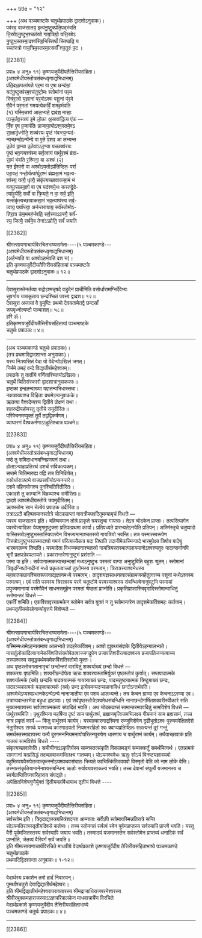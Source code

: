 +++
title = "१२"

+++
(अथ पञ्चमाष्टके चतुर्थप्रपाठके द्वादशोऽनुवाकः)।  
पव॑स्व॒ वाज॑सातय॒ इत्य॑नु॒ष्टु॒क्प्र॑ति॒पद्भ॑वति  
ति॒स्रो॑ऽनु॒ष्टुभ॒श्चत॑स्रो गाय॒त्रियो॒ यत्ति॒स्रोऽ  
नु॒ष्टुभ॒स्तस्मा॒दश्व॑स्त्रि॒भिस्तिष्ठँ॑ स्तिष्ठति॒ य  
च्चत॑स्त्रो गाय॒त्रिय॒स्तस्मा॒त्सर्वाँ॑ श्च॒तुरः॑ प॒द ।

[[2381]]

प्रपा० ४ अनु० ११) कृष्णयजुर्वेदीयतैत्तिरीयसंहिता।  
(अश्वमेधीयस्तोत्रसंबन्ध्यृगाद्यभिधानम्)  
प्र॑ति॒दध॒त्पला॑यते पर॒मा वा ए॒षा छन्द॑सां॒  
यद॑नु॒ष्टुक्प॑रम॒श्च॑तुष्टो॒मः स्तोमा॑नां पर॒म  
स्त्रि॑रा॒त्रो य॒ज्ञानां॑ पर॒मोऽश्वः॑ पशू॒नां प॑र॒मे  
णै॒वैनं॑ पर॒मतां॑ गमयत्येकविँ॒ शमह॒र्भवति  
(१) यस्मि॒न्नश्व॑ आल॒भ्यते॒ द्वाद॑श॒ मासाः॒  
पञ्च॒र्तव॒स्त्रय॑ इ॒मे लो॒का अ॒सावा॑दि॒त्य ए॑क —  
विँ॒श ए॒ष प्र॒जाप॑तिः प्राजाप॒त्योऽश्व॒स्तमे॒वऽ  
सा॒क्षादृ॑ध्नोति॒ शक्व॑रयः पृ॒ष्ठं भ॑वन्त्य॒न्यद॑-  
न्य॒च्छन्दो॒ऽन्ये॑न्ये॒ वा ए॒ते प॒शव॒ आ लभ्यन्त  
उ॒तेव॑ ग्रा॒म्या उ॒तेवा॑ऽऽर॒ण्या यच्छक्व॑रयः  
पृ॒ष्ठं भव॒न्त्यश्व॑स्य सर्व॒त्वाय॑ पार्थुर॒श्मं ब्र॑ह्म-  
सा॒मं भ॑वति र॒श्मिना॒ वा अश्वः॑ (२)  
य॒त ईश्व॒रो वा अश्वोऽय॒तोऽप्र॑तिष्ठितः॒ परां॑  
परा॒वतं॒ गन्तो॒र्यत्पा॑र्थुर॒श्मं ब्र॑ह्मसा॒मं भव॒त्य-  
श्व॑स्य॒ यत्यै॒ धृत्यै॒ संकृ॑त्यच्छावाकसा॒मं भ॑  
वत्युत्सन्नय॒ज्ञो वा ए॒ष यद॑श्वमे॒धः कस्तद्वे॒दे-  
त्या॑हुर्यदि॒ सर्वो॑ वा क्रि॒यते॒ न वा॒ सर्व॒ इति॒  
यत्संकृ॑त्यच्छावाकसा॒मं भव॒त्यश्व॑स्य सर्व॒-  
त्वाय॒ पर्या॑प्त्या॒ अन॑न्तरायाय॒ सर्व॑स्तोमोऽ-  
तिरा॒त्र उ॑च॒ममह॑र्भवति॒ सर्व॒स्याऽऽप्त्यै॒ सर्व॑-  
स्य॒ जित्यै॒ सर्व॑मे॒व तेना॑ऽऽप्रोति॒ सर्वं॑ जयति

[[2382]]

श्रीमत्सायणाचार्यविरचितभाष्यसमेता----(५ पञ्चमकाण्डे---  
(अश्वमेधीयस्तोत्रसंबन्ध्यृगाद्यभिधानम्)  
(अर्हभवति वा अश्वोऽहर्भवति दश च)।  
इति कृष्णयजुर्वेदीयतैत्तिरीयसंहितायां पञ्चमाष्टके  
चतुर्थप्रपाठके द्वादशोऽनुवाकः॥ १२॥
___________
देवासुरास्तेनर्तव्या रुद्रोऽश्मन्नृषदे वडुदेनं प्राचीमिति वसोर्धारामग्निर्देवेभ्यः  
सुवर्गाय यत्राकूताय छन्दश्चितं पवस्व द्वादश॥ १२॥  
देवासुरा अजायां वै ग्रुमुष्टिः प्रथमो देवयतामेतद्वै छन्दसाँ  
रूपमृध्नोत्यष्टौ पञ्चाशत्॥ ५८॥  
हरि ॐ।  
इतिकृष्णयजुर्वेदीयतैत्तिरीयसंहितायां पञ्चमाष्टके  
चतुर्थः प्रपाठकः॥ ४॥
___________
(अथ पञ्चमकाण्डे चतुर्थः प्रपाठकः)।  
(तत्र प्रथमादिद्वादशान्ता अनुवाकाः)।  
यस्य निःश्वसितं वेदा यो वेदेभ्योऽखिलं जगत्।  
निर्ममे तमहं वन्दे विद्यातीर्थमहेश्वरम्॥  
प्रपाठके तु तार्तीये वर्णिताश्चितयोऽखिलाः।  
चतुर्थे चितिसंस्कारो द्वादशात्रानुवाककाः॥  
इष्टका इन्द्रतन्वाख्या यज्ञतन्वभिधास्तथा।  
नक्षत्राख्याश्च विहिताः प्रथमेऽप्यनुवाकके॥  
ऋतव्या वैश्वदेव्यश्च द्वितीये प्रोक्षणं तथा।  
शतरुद्रीयहोमस्तु तृतीये समुदीरितः॥  
परिषेचनमप्युक्तं तुर्ये तद्वद्विकर्षणम्।  
व्याघारणं वैश्वकर्मणाऽऽहुतिश्चात्र पञ्चमे॥

[[2383]]

प्रपा० ४ अनु० ११) कृष्णयजुर्वेदीयतैत्तिरीयसंहिता।  
(अश्वमेधीयस्तोत्रसंबन्ध्यृगाद्यभिधानम्)  
षष्ठे तु समिदाधानमग्निप्रणयनं तथा।  
होताऽन्वाहाप्रतिरथं दशर्चं सविकल्पकम्।  
सप्तमे चितिमारुह्य वह्निं तत्र विनिक्षिपेत्।  
वसोर्धाराऽष्टमे वाजप्रसवीयोऽप्यनन्तरे॥  
दशमे वहिनयोगश्च पुनश्चितिरितीरितः।  
एकादशे तु काम्यानि विहव्याश्च समीरिताः॥  
द्वादशे त्वश्वमेधीयस्तोत्रे त्रयमुदीरितम्।  
ऋक्स्तोमः साम चेत्येवं प्रपाठक उदीरितः॥  
तत्राऽऽदौ बहिष्पवमानस्तोत्रे चोदकप्राप्तां गायत्रीमपवदितुमन्यामृचं विधत्ते —  
पवस्व वाजसातय इति। बहिष्पवमान तोत्रे प्राकृते त्रयस्तृचा गायत्राः। तेऽत्र चोदकेन प्राप्ताः। तत्परित्यागेन पवस्वेत्यादिका येयमृगमुष्टुक्सा प्रतिपत्प्रथमा कार्या। प्रतिपध्यते प्रारभ्यतेऽनयेति प्रतिपन्। अस्मिंस्तृचे चतुष्पादो यास्तिस्त्रोऽनुष्टुभस्तास्त्रिपात्त्वेन विभज्यमानाश्चतस्त्रो गायत्रियो भवन्ति। तत्र यस्मात्स्वरूपेण तिस्त्रोऽनुष्टुभस्तस्मादश्वो गमनं परित्यज्यैकत्र यदा तिष्ठति तदानीमेकस्मिन्पादे भारमुपेक्ष्य त्रिष्वेव पादेषु भारमवलम्व्य तिष्ठति। यस्मादेता विभज्यमानाश्चतस्रो गायत्रियस्तस्मात्पलायमानोऽश्वश्चतुरः पादान्सर्वानपि भूमौ प्रक्षपन्नेवपलायते। प्रकारान्तरेणानुष्टुभं प्रशंसति —  
परमा वा इति। सर्ववागात्मकत्वाच्छन्दसां मध्यऽनुष्टुभः परमत्वं वाग्वा अनुष्टुबिति बहुशः श्रुतम्। स्तोमानां त्रिवृदग्निष्टोमादीनां मध्ये प्रकृतत्वाच्चां तुष्टोमस्य परमत्वम्। त्रिरात्रस्याश्वमेधस्य महापातकप्रायश्चित्तरूपत्वाद्यज्ञानमध्ये परमत्वम्। तादृशयज्ञसाधनत्वात्संग्रामजयहेतुत्वाच्च पशूनां मध्येऽश्वस्य परमत्वम्। एवं सति परमस्य त्रिरात्रस्य परमे चतुष्टोमे परमस्याश्वस्य संबन्धित्वेनानुषटुभि परमायां प्रयुज्यमानायां परमेणैवैनं साधनसमूहेन परमतां श्रेष्ठतां प्राप्नोति। प्रकृतिप्राप्तास्त्रिवृदादिस्तोमान्वाधितुं स्तोमान्तरं विधत्ते —  
एकविँ शमिति। एकविंशावृत्त्यात्मकेन स्तोमेन सर्वत्र युक्तं न तु स्तोमान्तरेण तादृशमेकविंशमहः कर्तव्यम्। प्रथमतृतीययोरहेनार्व्यावृत्तये विशेष्यते —

[[2384]]

श्रीमत्सायणाचार्यविरचितभाष्यसमेता----(५ पञ्चमकाण्डे---  
(अश्वमेधीयस्तोत्रसंबन्ध्यृगाद्यभिधानम्)  
यस्मिन्मध्यमेऽहन्ययमश्व आलभ्यते तदहरेकविंशम्। अश्वो ह्युक्थ्यसंज्ञके द्वितीयेऽहन्यालभ्यते। मासर्तुलोकादित्यानामेकविंशतिसंख्योपेतत्वाज्जगद्रूपेण प्रजापतिशरीरत्वादश्वस्य प्रजापतिजन्यत्वाच्च तस्याश्वस्य समृद्ध्यर्थमयमेकविंशतिस्तोमो युक्तः।  
अथ पृष्ठस्तोत्रगतानामृचां छन्दोन्तरं वारयितुं शक्वर्याख्यं छन्दो विधत्ते —  
शक्करयः पृष्ठमिति। शक्वरीछन्दोपेता ऋचः शक्वरयस्तामिर्युक्तं पृष्ठस्तोत्रं कुर्यात्। सप्तपादात्मके शक्वर्यात्मके (ख्ये) छन्दसि पादत्रयात्मकं गायत्र्याख्यं छन्दः, पादचतुष्टयात्मकं त्रिष्टुबाख्यं छन्दः, पादपञ्चकात्मकं पङ्क्त्यात्मकं (ख्यं) छन्द इत्येवमन्यदन्यन्नानाविधं छन्दोऽन्तर्भवति। अश्वमेधेऽप्यश्वप्रधानकेऽन्येऽन्ये नानाजातीया एव पशव आलभ्यन्ते। तत्र केचन ग्राम्या एव केचनाऽऽरण्या एव। तत्राप्यवान्तरभेदा बहुधा द्रष्टव्याः। एवं सर्वपृष्ठस्तोत्रेऽश्वमेधसंबन्धिनि नानाछन्दोगर्भितशक्वरीस्वीकारे सति मुख्यस्याश्वस्य सर्वपश्वात्मकत्वं संपादितं भवति। अथ चोदकप्राप्तं सामान्तरमपवदितुं सामविशेषं विधत्ते —  
पार्थुरश्ममिति। पृथुरश्मिना महर्षिणा दृष्टं साम पार्थुरश्मं, ब्रह्माणमृत्विजमभिलक्ष्य गीयमानं साम ब्रह्मसामं, तच्च नात्र प्रकृतं कार्यं — किंतु पार्थुरश्मं कार्यम्। यस्मात्कारणाद्रश्मिना रज्जुविशेषेण दृढीभूतोऽश्वः पुरुषमपेक्षितदेशे नेतुमीश्वरः समर्थः यस्माच्च कारणादयतो नियमनरहितो श्वः क्वाप्यप्रतिष्ठितः सन्नत्यन्तं दूरं गन्तुं समर्थस्तस्मादश्वस्य यत्यै दूरगमननियमनायोपरितनपुरुषेण धारणाय च पार्थुरश्मं कार्यम्। तथैवाच्छावाकं प्रति गातव्यं सामविशेषं विधत्ते ----  
संकृत्यच्छावाकेति। समीचीनाऽऽकृतिर्यस्य साम्नस्तत्संकृति विकलमङ्गं सम्यक्कर्तुं समर्थमित्यर्थः। एतन्नामकं सामगानां यत्प्रसिद्धं तदच्छावाकमभिलक्ष्य गातव्यम्। योऽयमश्वमेधः ऋतुः सोऽयं विनष्टयज्ञावयवो बहुभिरवयवैरुपेतत्वात्कृत्स्नोऽयमवथवसंघातः क्रियते क्वचित्किंतिदवयवो विस्मृतो वेति को नाम लोके वेत्ति। तस्मात्संकृतियामानेनाश्वसंबन्धिनः ऋतोः सर्वावयवसाकल्यं भवति। तच्च देवानां संपूर्त्यै यजमानस्य च स्वर्गप्राप्तिविघ्नपरिहाराय संपद्यते।  
अपेक्षितविशेषगुणैर्युक्तं द्वितीयमहर्विधायाथ तृतीयं विधत्ते ----

[[2385]]

प्रपा० ४ अनु० ११) कृष्णयजुर्वेदीयतैत्तिरीयसंहिता।  
(अश्वमेधीयस्तोत्रसंबन्ध्यृगाद्यभिधानम्)  
सर्वस्तोम इति। त्रिवृदाद्यास्त्रयस्त्रिंशदन्ता आम्नाताः सर्वेऽपि स्तोमायस्मिन्नतिरात्रे सन्ति सोऽयमतिरात्रस्तृतीयदिवसे कर्तव्यः। तच्च स्तोमगतं सर्वत्वं स्वेन पूर्वमप्राप्तस्य सर्वस्यापि प्राप्त्यै भवति। यस्तु वैरी पूर्वमजितस्तस्य सर्वस्यापि जयाय भवति। तस्मादयं यजमानस्तेन सर्वस्तोमेन प्राप्तव्यं धनादिकं सर्वं प्राप्नोति, जेतव्यं वैरिवर्गं सर्वं जयति॥  
इति श्रीमत्सायणाचार्यविरचिते माधवीये वेदार्थप्रकाशे कृष्णयजुर्वेदीय तैत्तिरीयसंहिताभाष्ये पञ्चमकाण्डे चतुर्थप्रपाठके  
प्रथमादिद्विदशान्ता अनुवाकः॥ १-१२॥
___________
वेदार्थस्य प्रकाशेन तमो हार्दं निवारयन्।  
पुमर्थांश्चतुरो देयाद्विद्यातीर्थमहेश्वरः।  
इति श्रीमद्विद्यातीर्थमहेश्वरापरावतारस्य श्रीमद्राजाधिराजपरमेश्वरस्य  
श्रीवीरबुक्कमहाराजस्याऽऽज्ञापरिपालकेन माधवाचार्येण विरचिते  
वेदार्थप्रकाशे कृष्णयजुर्वेदीय तैत्तिरीयसंहिताभाष्ये  
पञ्चमकाण्डे चतुर्थः प्रपाठकः॥ ४॥
___________

[[2386]]